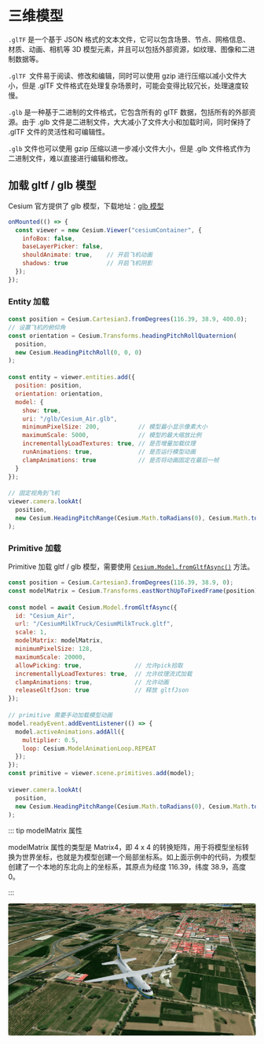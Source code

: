 # 三维模型

`.glTF` 是一个基于 JSON 格式的文本文件，它可以包含场景、节点、网格信息、材质、动画、相机等 3D 模型元素，并且可以包括外部资源，如纹理、图像和二进制数据等。

`.glTF `文件易于阅读、修改和编辑，同时可以使用 gzip 进行压缩以减小文件大小，但是 .glTF 文件格式在处理复杂场景时，可能会变得比较冗长，处理速度较慢。

`.glb` 是一种基于二进制的文件格式，它包含所有的 glTF 数据，包括所有的外部资源。由于 .glb 文件是二进制文件，大大减小了文件大小和加载时间，同时保持了 .glTF 文件的灵活性和可编辑性。

`.glb` 文件也可以使用 gzip 压缩以进一步减小文件大小，但是 .glb 文件格式作为二进制文件，难以直接进行编辑和修改。



## 加载 gltf / glb 模型

Cesium 官方提供了 glb 模型，下载地址：[glb 模型](https://github.com/CesiumGS/cesium/tree/main/Apps/SampleData/models/CesiumAir)

```js
onMounted(() => {
  const viewer = new Cesium.Viewer("cesiumContainer", {
    infoBox: false,
    baseLayerPicker: false,
    shouldAnimate: true, 	// 开启飞机动画
    shadows: true 			// 开启飞机阴影
  });
});
```



### Entity 加载

```js
const position = Cesium.Cartesian3.fromDegrees(116.39, 38.9, 400.0);
// 设置飞机的俯仰角
const orientation = Cesium.Transforms.headingPitchRollQuaternion(
  position,
  new Cesium.HeadingPitchRoll(0, 0, 0)
);

const entity = viewer.entities.add({
  position: position,
  orientation: orientation,
  model: {
    show: true,
    uri: "/glb/Cesium_Air.glb",
    minimumPixelSize: 200, 			 // 模型最小显示像素大小
    maximumScale: 5000, 			 // 模型的最大缩放比例
    incrementallyLoadTextures: true, // 是否增量加载纹理
    runAnimations: true, 			 // 是否运行模型动画
    clampAnimations: true 		     // 是否将动画固定在最后一帧
  }
});

// 固定视角到飞机
viewer.camera.lookAt(
  position,
  new Cesium.HeadingPitchRange(Cesium.Math.toRadians(0), Cesium.Math.toRadians(-90), 500)
);
```


### Primitive 加载

Primitive 加载 gltf / glb 模型，需要使用 [`Cesium.Model.fromGltfAsync()`](https://cesium.com/learn/cesiumjs/ref-doc/Model.html?classFilter=Model#.fromGltfAsync) 方法。

```js
const position = Cesium.Cartesian3.fromDegrees(116.39, 38.9, 0);
const modelMatrix = Cesium.Transforms.eastNorthUpToFixedFrame(position);

const model = await Cesium.Model.fromGltfAsync({
  id: "Cesium_Air",
  url: "/CesiumMilkTruck/CesiumMilkTruck.gltf",
  scale: 1,
  modelMatrix: modelMatrix,
  minimumPixelSize: 128,
  maximumScale: 20000,
  allowPicking: true, 				// 允许pick拾取
  incrementallyLoadTextures: true,  // 允许纹理流式加载
  clampAnimations: true, 			// 允许动画
  releaseGltfJson: true 			// 释放 gltfJson
});

// primitive 需要手动加载模型动画
model.readyEvent.addEventListener(() => {
  model.activeAnimations.addAll({
    multiplier: 0.5,
    loop: Cesium.ModelAnimationLoop.REPEAT
  });
});
const primitive = viewer.scene.primitives.add(model);

viewer.camera.lookAt(
  position,
  new Cesium.HeadingPitchRange(Cesium.Math.toRadians(0), Cesium.Math.toRadians(-90), 500)
);
```

::: tip modelMatrix 属性

modelMatrix 属性的类型是 Matrix4，即 4 x 4 的转换矩阵，用于将模型坐标转换为世界坐标，也就是为模型创建一个局部坐标系。如上面示例中的代码，为模型创建了一个本地的东北向上的坐标系，其原点为经度 116.39，纬度 38.9，高度 0。

:::

![Point](./images/airplane.png)

